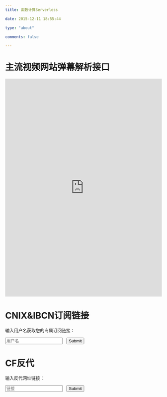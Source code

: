```yaml
---
title: 函数计算Serverless

date: 2015-12-11 18:55:44

type: "about"

comments: false

---
```

# 主流视频网站弹幕解析接口

<iframe src="https://fc.home999.cc/" width="100%" height=700px style="border:none;"></iframe>

# CNIX&IBCN订阅链接
输入用户名获取您的专属订阅链接：
<form name="sub" action="https://fc.home999.cc/sub" method="get">
    <input type="text" placeholder="用户名" name="user"></input>&nbsp;&nbsp;
    <input type="submit"></input>
</form>

# CF反代
输入反代网址链接：
<form name="proxy" action="https://gd.home999.cc/0:view" method="get">
    <input type="text" placeholder="链接" name="url"></input>&nbsp;&nbsp;
    <input type="submit"></input>
</form>
